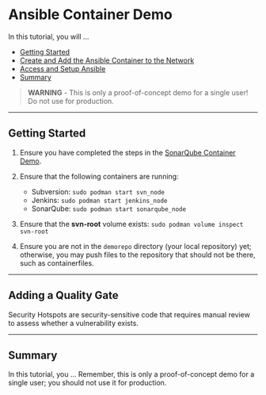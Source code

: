 # Ansible Container Demo

In this tutorial, you will ...

- [Getting Started](#getting-started)
- [Create and Add the Ansible Container to the Network](#create-and-add-the-ansible-container-to-the-network)
- [Access and Setup Ansible](#access-and-setup-ansible)
- [Summary](#summary)

> **WARNING** -  This is only a proof-of-concept demo for a single user! Do not use for production.

-----

## Getting Started

1. Ensure you have completed the steps in the [SonarQube Container Demo](/05-sonarqube-container/05-sonarqube-container.md).

2. Ensure that the following containers are running:

    - Subversion: `sudo podman start svn_node`
    - Jenkins: `sudo podman start jenkins_node`
    - SonarQube: `sudo podman start sonarqube_node`

3. Ensure that the **svn-root** volume exists: `sudo podman volume inspect svn-root`

4. Ensure you are not in the `demorepo` directory (your local repository) yet; otherwise, you may push files to the repository that should not be there, such as containerfiles.

-----

## Adding a Quality Gate

Security Hotspots are security-sensitive code that requires manual review to assess whether a vulnerability exists.

-----

## Summary

In this tutorial, you ... Remember, this is only a proof-of-concept demo for a single user; you should not use it for production.
